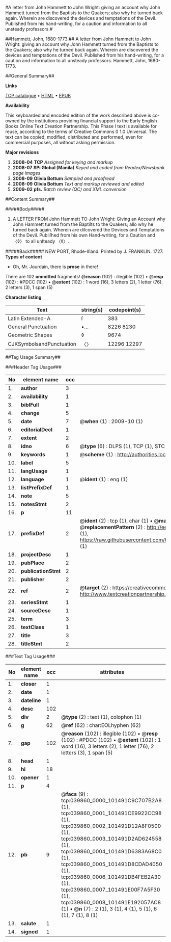 #A letter from John Hammett to John Wright: giving an account why John Hammett turned from the Baptists to the Quakers; also why he turned back again. Wherein are discovered the devices and temptations of the Devil. Published from his hand-writing, for a caution and information to all unsteady professors.#

##Hammett, John, 1680-1773.##
A letter from John Hammett to John Wright: giving an account why John Hammett turned from the Baptists to the Quakers; also why he turned back again. Wherein are discovered the devices and temptations of the Devil. Published from his hand-writing, for a caution and information to all unsteady professors.
Hammett, John, 1680-1773.

##General Summary##

**Links**

[TCP catalogue](http://www.ota.ox.ac.uk/tcp/)  • 
[HTML](http://tei.it.ox.ac.uk/tcp/Texts-HTML/free/N29/N29992.html)  • 
[EPUB](http://tei.it.ox.ac.uk/tcp/Texts-EPUB/free/N29/N29992.epub)

**Availability**

This keyboarded and encoded edition of the
	       work described above is co-owned by the institutions
	       providing financial support to the Early English Books
	       Online Text Creation Partnership. This Phase I text is
	       available for reuse, according to the terms of Creative
	       Commons 0 1.0 Universal. The text can be copied,
	       modified, distributed and performed, even for
	       commercial purposes, all without asking permission.

**Major revisions**

1. __2008-04__ __TCP__ *Assigned for keying and markup*
1. __2008-07__ __SPi Global (Manila)__ *Keyed and coded from Readex/Newsbank page images*
1. __2008-09__ __Olivia Bottum__ *Sampled and proofread*
1. __2008-09__ __Olivia Bottum__ *Text and markup reviewed and edited*
1. __2009-02__ __pfs.__ *Batch review (QC) and XML conversion*

##Content Summary##

#####Body#####

1. A LETTER FROM John Hammett TO John Wright: Giving an Account why John Hammett turned from the Baptiſts to the Quakers; alſo why he turned back again. Wherein are diſcovered the Devices and Temptations of the Devil. Publiſhed from his own Hand-writing, for a Caution and 〈◊〉 to all unſteady 〈◊〉.

#####Back#####
NEW PORT, Rhode-Iſland: Printed by J. FRANKLIN. 1727.
**Types of content**

  * Oh, Mr. Jourdain, there is **prose** in there!

There are 102 **ommitted** fragments! 
 @__reason__ (102) : illegible (102)  •  @__resp__ (102) : #PDCC (102)  •  @__extent__ (102) : 1 word (16), 3 letters (2), 1 letter (76), 2 letters (3), 1 span (5)

**Character listing**


|Text|string(s)|codepoint(s)|
|---|---|---|
|Latin Extended-A|ſ|383|
|General Punctuation|•…|8226 8230|
|Geometric Shapes|◊|9674|
|CJKSymbolsandPunctuation|〈〉|12296 12297|

##Tag Usage Summary##

###Header Tag Usage###

|No|element name|occ|attributes|
|---|---|---|---|
|1.|__author__|3||
|2.|__availability__|1||
|3.|__biblFull__|1||
|4.|__change__|5||
|5.|__date__|7| @__when__ (1) : 2009-10 (1)|
|6.|__editorialDecl__|1||
|7.|__extent__|2||
|8.|__idno__|6| @__type__ (6) : DLPS (1), TCP (1), STC (1), NOTIS (1), IMAGE-SET (1), EVANS-CITATION (1)|
|9.|__keywords__|1| @__scheme__ (1) : http://authorities.loc.gov/ (1)|
|10.|__label__|5||
|11.|__langUsage__|1||
|12.|__language__|1| @__ident__ (1) : eng (1)|
|13.|__listPrefixDef__|1||
|14.|__note__|5||
|15.|__notesStmt__|2||
|16.|__p__|11||
|17.|__prefixDef__|2| @__ident__ (2) : tcp (1), char (1)  •  @__matchPattern__ (2) : ([0-9\-]+):([0-9IVX]+) (1), (.+) (1)  •  @__replacementPattern__ (2) : http://eebo.chadwyck.com/downloadtiff?vid=$1&page=$2 (1), https://raw.githubusercontent.com/textcreationpartnership/Texts/master/tcpchars.xml#$1 (1)|
|18.|__projectDesc__|1||
|19.|__pubPlace__|2||
|20.|__publicationStmt__|2||
|21.|__publisher__|2||
|22.|__ref__|2| @__target__ (2) : https://creativecommons.org/publicdomain/zero/1.0/ (1), http://www.textcreationpartnership.org/docs/. (1)|
|23.|__seriesStmt__|1||
|24.|__sourceDesc__|1||
|25.|__term__|3||
|26.|__textClass__|1||
|27.|__title__|3||
|28.|__titleStmt__|2||


###Text Tag Usage###

|No|element name|occ|attributes|
|---|---|---|---|
|1.|__closer__|1||
|2.|__date__|1||
|3.|__dateline__|1||
|4.|__desc__|102||
|5.|__div__|2| @__type__ (2) : text (1), colophon (1)|
|6.|__g__|62| @__ref__ (62) : char:EOLhyphen (62)|
|7.|__gap__|102| @__reason__ (102) : illegible (102)  •  @__resp__ (102) : #PDCC (102)  •  @__extent__ (102) : 1 word (16), 3 letters (2), 1 letter (76), 2 letters (3), 1 span (5)|
|8.|__head__|1||
|9.|__hi__|18||
|10.|__opener__|1||
|11.|__p__|4||
|12.|__pb__|9| @__facs__ (9) : tcp:039860_0000_101491C9C707B2A8 (1), tcp:039860_0001_101491CE9922CC98 (1), tcp:039860_0002_101491D12A8F0500 (1), tcp:039860_0003_101491D2AD624558 (1), tcp:039860_0004_101491D6383A68C0 (1), tcp:039860_0005_101491D8CDAD4050 (1), tcp:039860_0006_101491DB4FEB2A30 (1), tcp:039860_0007_101491E00F7A5F30 (1), tcp:039860_0008_101491E192057AC8 (1)  •  @__n__ (7) : 2 (1), 3 (1), 4 (1), 5 (1), 6 (1), 7 (1), 8 (1)|
|13.|__salute__|1||
|14.|__signed__|1||
